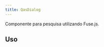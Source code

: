 ```yaml
---
title: QasDialog
---
```


Componente para pesquisa utilizando Fuse.js.

<doc-api file="dialog/QasDialog" name="QasDialog" />

## Uso

<doc-example file="QasDialog/Basic" title="Básico" />
